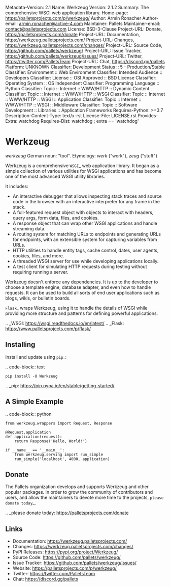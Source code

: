Metadata-Version: 2.1
Name: Werkzeug
Version: 2.1.2
Summary: The comprehensive WSGI web application library.
Home-page: https://palletsprojects.com/p/werkzeug/
Author: Armin Ronacher
Author-email: armin.ronacher@active-4.com
Maintainer: Pallets
Maintainer-email: contact@palletsprojects.com
License: BSD-3-Clause
Project-URL: Donate, https://palletsprojects.com/donate
Project-URL: Documentation, https://werkzeug.palletsprojects.com/
Project-URL: Changes, https://werkzeug.palletsprojects.com/changes/
Project-URL: Source Code, https://github.com/pallets/werkzeug/
Project-URL: Issue Tracker, https://github.com/pallets/werkzeug/issues/
Project-URL: Twitter, https://twitter.com/PalletsTeam
Project-URL: Chat, https://discord.gg/pallets
Platform: UNKNOWN
Classifier: Development Status :: 5 - Production/Stable
Classifier: Environment :: Web Environment
Classifier: Intended Audience :: Developers
Classifier: License :: OSI Approved :: BSD License
Classifier: Operating System :: OS Independent
Classifier: Programming Language :: Python
Classifier: Topic :: Internet :: WWW/HTTP :: Dynamic Content
Classifier: Topic :: Internet :: WWW/HTTP :: WSGI
Classifier: Topic :: Internet :: WWW/HTTP :: WSGI :: Application
Classifier: Topic :: Internet :: WWW/HTTP :: WSGI :: Middleware
Classifier: Topic :: Software Development :: Libraries :: Application Frameworks
Requires-Python: >=3.7
Description-Content-Type: text/x-rst
License-File: LICENSE.rst
Provides-Extra: watchdog
Requires-Dist: watchdog ; extra == 'watchdog'

Werkzeug
========

*werkzeug* German noun: "tool". Etymology: *werk* ("work"), *zeug* ("stuff")

Werkzeug is a comprehensive `WSGI`_ web application library. It began as
a simple collection of various utilities for WSGI applications and has
become one of the most advanced WSGI utility libraries.

It includes:

-   An interactive debugger that allows inspecting stack traces and
    source code in the browser with an interactive interpreter for any
    frame in the stack.
-   A full-featured request object with objects to interact with
    headers, query args, form data, files, and cookies.
-   A response object that can wrap other WSGI applications and handle
    streaming data.
-   A routing system for matching URLs to endpoints and generating URLs
    for endpoints, with an extensible system for capturing variables
    from URLs.
-   HTTP utilities to handle entity tags, cache control, dates, user
    agents, cookies, files, and more.
-   A threaded WSGI server for use while developing applications
    locally.
-   A test client for simulating HTTP requests during testing without
    requiring running a server.

Werkzeug doesn't enforce any dependencies. It is up to the developer to
choose a template engine, database adapter, and even how to handle
requests. It can be used to build all sorts of end user applications
such as blogs, wikis, or bulletin boards.

`Flask`_ wraps Werkzeug, using it to handle the details of WSGI while
providing more structure and patterns for defining powerful
applications.

.. _WSGI: https://wsgi.readthedocs.io/en/latest/
.. _Flask: https://www.palletsprojects.com/p/flask/


Installing
----------

Install and update using `pip`_:

.. code-block:: text

    pip install -U Werkzeug

.. _pip: https://pip.pypa.io/en/stable/getting-started/


A Simple Example
----------------

.. code-block:: python

    from werkzeug.wrappers import Request, Response

    @Request.application
    def application(request):
        return Response('Hello, World!')

    if __name__ == '__main__':
        from werkzeug.serving import run_simple
        run_simple('localhost', 4000, application)


Donate
------

The Pallets organization develops and supports Werkzeug and other
popular packages. In order to grow the community of contributors and
users, and allow the maintainers to devote more time to the projects,
`please donate today`_.

.. _please donate today: https://palletsprojects.com/donate


Links
-----

-   Documentation: https://werkzeug.palletsprojects.com/
-   Changes: https://werkzeug.palletsprojects.com/changes/
-   PyPI Releases: https://pypi.org/project/Werkzeug/
-   Source Code: https://github.com/pallets/werkzeug/
-   Issue Tracker: https://github.com/pallets/werkzeug/issues/
-   Website: https://palletsprojects.com/p/werkzeug/
-   Twitter: https://twitter.com/PalletsTeam
-   Chat: https://discord.gg/pallets
